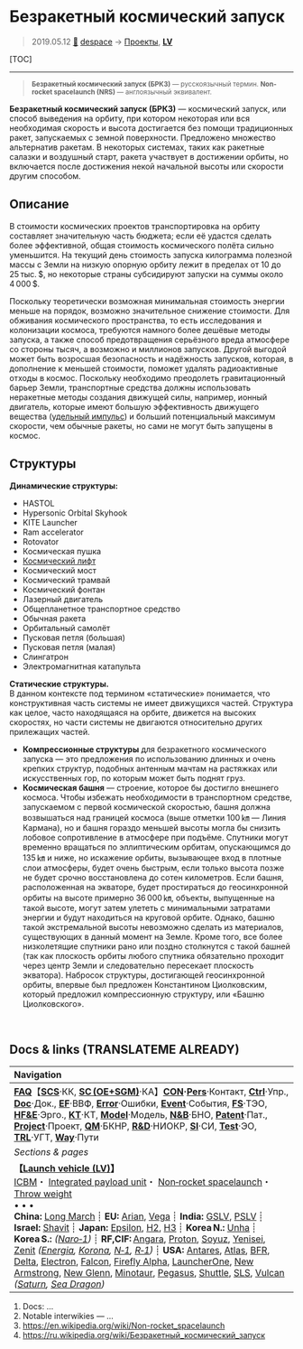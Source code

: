 # Безракетный космический запуск
> 2019.05.12 [🚀](../index/index.md) [despace](index.md) → [Проекты](project.md), **[LV](lv.md)**

[TOC]

---

> <small>**Безракетный космический запуск (БРКЗ)** — русскоязычный термин. **Non-rocket spacelaunch (NRS)** — англоязычный эквивалент.</small>

**Безракетный космический запуск (БРКЗ)** — космический запуск, или способ выведения на орбиту, при котором некоторая или вся необходимая скорость и высота достигается без помощи традиционных ракет, запускаемых с земной поверхности. Предложено множество альтернатив ракетам. В некоторых системах, таких как ракетные салазки и воздушный старт, ракета участвует в достижении орбиты, но включается после достижения некой начальной высоты или скорости другим способом.



## Описание
В стоимости космических проектов транспортировка на орбиту составляет значительную часть бюджета; если её удастся сделать более эффективной, общая стоимость космического полёта сильно уменьшится. На текущий день стоимость запуска килограмма полезной массы с Земли на низкую опорную орбиту лежит в пределах от 10 до 25 тыс. \$, но некоторые страны субсидируют запуски на суммы около 4 000 $.

Поскольку теоретически возможная минимальная стоимость энергии меньше на порядок, возможно значительное снижение стоимости. Для обживания космического пространства, то есть исследования и колонизации космоса, требуются намного более дешёвые методы запуска, а также способ предотвращения серьёзного вреда атмосфере со стороны тысяч, а возможно и миллионов запусков. Другой выгодой может быть возросшая безопасность и надёжность запусков, которая, в дополнение к меньшей стоимости, поможет удалять радиоактивные отходы в космос. Поскольку необходимо преодолеть гравитационный барьер Земли, транспортные средства должны использовать неракетные методы создания движущей силы, например, ионный двигатель, которые имеют большую эффективность движущего вещества ([удельный импульс](isp.md)) и больший потенциальный максимум скорости, чем обычные ракеты, но сами не могут быть запущены в космос.



## Структуры
**Динамические структуры:**

   - HASTOL
   - Hypersonic Orbital Skyhook
   - KITE Launcher
   - Ram accelerator
   - Rotovator
   - Космическая пушка
   - [Космический лифт](space_elev.md)
   - Космический мост
   - Космический трамвай
   - Космический фонтан
   - Лазерный двигатель
   - Общепланетное транспортное средство
   - Обычная ракета
   - Орбитальный самолёт
   - Пусковая петля (большая)
   - Пусковая петля (малая)
   - Слингатрон
   - Электромагнитная катапульта

**Статические структуры.**  
В данном контексте под термином «статические» понимается, что конструктивная часть системы не имеет движущихся частей. Структура как целое, часто находящаяся на орбите, движется на высоких скоростях, но части системы не двигаются относительно других прилежащих частей.

   - **Компрессионные структуры** для безракетного космического запуска — это предложения по использованию длинных и очень крепких структур, подобных антенным мачтам на растяжках или искусственных гор, по которым может быть поднят груз.
   - **Космическая башня** — строение, которое бы достигло внешнего космоса. Чтобы избежать необходимости в транспортном средстве, запускаемом с первой космической скоростью, башня должна возвышаться над границей космоса (выше отметки 100 ㎞ — Линия Кармана), но и башня гораздо меньшей высоты могла бы снизить лобовое сопротивление в атмосфере при подъёме. Спутники могут временно вращаться по эллиптическим орбитам, опускающимся до 135 ㎞ и ниже, но искажение орбиты, вызывающее вход в плотные слои атмосферы, будет очень быстрым, если только высота позже не будет срочно восстановлена до сотен километров. Если башня, расположенная на экваторе, будет простираться до геосинхронной орбиты на высоте примерно 36 000 ㎞, объекты, выпущенные на такой высоте, могут затем улететь с минимальными затратами энергии и будут находиться на круговой орбите. Однако, башню такой экстремальной высоты невозможно сделать из материалов, существующих в данный момент на Земле. Кроме того, все более низколетящие спутники рано или поздно столкнутся с такой башней (так как плоскость орбиты любого спутника обязательно проходит через центр Земли и следовательно пересекает плоскость экватора). Набросок структуры, достигающей геосинхронной орбиты, впервые был предложен Константином Циолковским, который предложил компрессионную структуру, или «Башню Циолковского».



<p style="page-break-after:always"> </p>

## Docs & links (TRANSLATEME ALREADY)
|Navigation|
|:--|
|**[FAQ](faq.md)**【**[SCS](scs.md)**·КК, **[SC (OE+SGM)](sc.md)**·КА】**[CON](contact.md)·[Pers](person.md)**·Контакт, **[Ctrl](control.md)**·Упр., **[Doc](doc.md)**·Док., **[EF](ef.md)**·ВВФ, **[Error](error.md)**·Ошибки, **[Event](event.md)**·События, **[FS](fs.md)**·ТЭО, **[HF&E](hfe.md)**·Эрго., **[KT](kt.md)**·КТ, **[Model](model.md)**·Модель, **[N&B](nnb.md)**·БНО, **[Patent](патент.md)**·Пат., **[Project](project.md)**·Проект, **[QM](qm.md)**·БКНР, **[R&D](rnd.md)**·НИОКР, **[SI](si.md)**·СИ, **[Test](test.md)**·ЭО, **[TRL](trl.md)**·УГТ, **[Way](way.md)**·Пути|
|*Sections & pages*|
|**【[Launch vehicle (LV)](lv.md)】**<br> [ICBM](icbm.md)・ [Integrated payload unit](lv.md)・ [Non‑rocket spacelaunch](nrs.md)・ [Throw weight](throw_weight.md)<br>• • •<br> **China:** [Long March](long_march.md) ┊ **EU:** [Arian](arian.md), [Vega](vega.md) ┊ **India:** [GSLV](gslv.md), [PSLV](pslv.md) ┊ **Israel:** [Shavit](shavit.md) ┊ **Japan:** [Epsilon](epsilon.md), [H2](h2.md), [H3](h3.md) ┊ **Korea N.:** [Unha](unha.md) ┊ **Korea S.:** *([Naro‑1](naro_1.md))* ┊ **RF,CIF:** [Angara](angara.md), [Proton](proton.md), [Soyuz](soyuz.md), [Yenisei](yenisei.md), [Zenit](zenit.md) *([Energia](energia.md), [Korona](korona.md), [N‑1](n_1.md), [R‑1](r_7.md))* ┊ **USA:** [Antares](antares.md), [Atlas](atlas.md), [BFR](bfr.md), [Delta](delta.md), [Electron](electron.md), [Falcon](falcon.md), [Firefly Alpha](firefly_alpha.md), [LauncherOne](launcherone.md), [New Armstrong](new_armstrong.md), [New Glenn](new_glenn.md), [Minotaur](minotaur.md), [Pegasus](pegasus.md), [Shuttle](shuttle.md), [SLS](sls.md), [Vulcan](vulcan.md) *([Saturn](saturn_lv.md), [Sea Dragon](sea_dragon.md))*|

   1. Docs: …
   1. Notable interwikies — …
   1. <https://en.wikipedia.org/wiki/Non-rocket_spacelaunch>
   1. <https://ru.wikipedia.org/wiki/Безракетный_космический_запуск>

